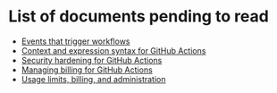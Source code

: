 # List of documents pending to read

- [Events that trigger workflows
](https://docs.github.com/en/actions/reference/events-that-trigger-workflows)
- [Context and expression syntax for GitHub Actions](https://docs.github.com/en/actions/reference/context-and-expression-syntax-for-github-actions)
- [Security hardening for GitHub Actions](https://docs.github.com/en/actions/learn-github-actions/security-hardening-for-github-actions)
- [Managing billing for GitHub Actions](https://docs.github.com/en/actions/guides/storing-workflow-data-as-artifacts)
- [Usage limits, billing, and administration
](https://docs.github.com/en/actions/reference/usage-limits-billing-and-administration)